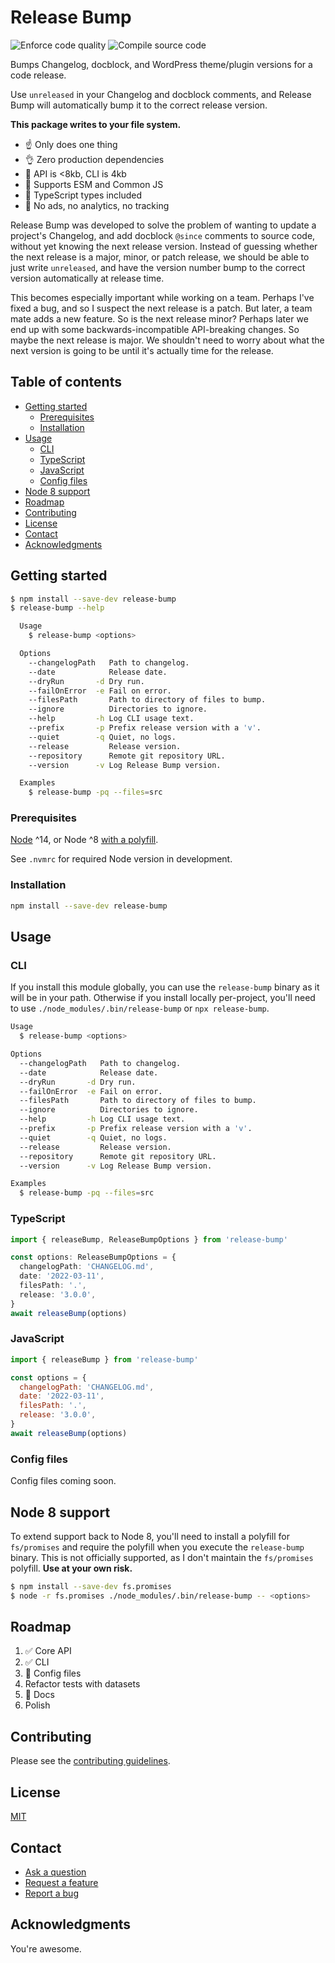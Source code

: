 # Release Bump

![Enforce code quality](https://github.com/paulshryock/release-bump/actions/workflows/quality.yml/badge.svg)
![Compile source code](https://github.com/paulshryock/release-bump/actions/workflows/compile.yml/badge.svg)

Bumps Changelog, docblock, and WordPress theme/plugin versions for a code release.

Use `unreleased` in your Changelog and docblock comments, and Release Bump will automatically bump it to the correct release version.

**This package writes to your file system.**

- ☝️ Only does one thing
- 👌 Zero production dependencies
- 🤏 API is <8kb, CLI is 4kb
- 🤙 Supports ESM and Common JS
- 🤘 TypeScript types included
- 🙌 No ads, no analytics, no tracking

Release Bump was developed to solve the problem of wanting to update a project's Changelog, and add docblock `@since` comments to source code, without yet knowing the next release version. Instead of guessing whether the next release is a major, minor, or patch release, we should be able to just write `unreleased`, and have the version number bump to the correct version automatically at release time.

This becomes especially important while working on a team. Perhaps I've fixed a bug, and so I suspect the next release is a patch. But later, a team mate adds a new feature. So is the next release minor? Perhaps later we end up with some backwards-incompatible API-breaking changes. So maybe the next release is major. We shouldn't need to worry about what the next version is going to be until it's actually time for the release.

## Table of contents

- [Getting started](#getting-started)
  - [Prerequisites](#prerequisites)
  - [Installation](#installation)
- [Usage](#usage)
  - [CLI](#cli)
  - [TypeScript](#typescript)
  - [JavaScript](#javascript)
  - [Config files](#config-files)
- [Node 8 support](#node-8-support)
- [Roadmap](#roadmap)
- [Contributing](#contributing)
- [License](#license)
- [Contact](#contact)
- [Acknowledgments](#acknowledgments)

## Getting started

```bash
$ npm install --save-dev release-bump
$ release-bump --help

  Usage
    $ release-bump <options>

  Options
    --changelogPath   Path to changelog.
    --date            Release date.
    --dryRun       -d Dry run.
    --failOnError  -e Fail on error.
    --filesPath       Path to directory of files to bump.
    --ignore          Directories to ignore.
    --help         -h Log CLI usage text.
    --prefix       -p Prefix release version with a 'v'.
    --quiet        -q Quiet, no logs.
    --release         Release version.
    --repository      Remote git repository URL.
    --version      -v Log Release Bump version.

  Examples
    $ release-bump -pq --files=src
```

### Prerequisites

[Node](https://nodejs.org/en/download/package-manager/) ^14, or Node ^8 [with a polyfill](#node-8-support).

See `.nvmrc` for required Node version in development.

### Installation

```bash
npm install --save-dev release-bump
```

## Usage

### CLI

If you install this module globally, you can use the `release-bump` binary as it will be in your path. Otherwise if you install locally per-project, you'll need to use `./node_modules/.bin/release-bump` or `npx release-bump`.

```bash
Usage
  $ release-bump <options>

Options
  --changelogPath   Path to changelog.
  --date            Release date.
  --dryRun       -d Dry run.
  --failOnError  -e Fail on error.
  --filesPath       Path to directory of files to bump.
  --ignore          Directories to ignore.
  --help         -h Log CLI usage text.
  --prefix       -p Prefix release version with a 'v'.
  --quiet        -q Quiet, no logs.
  --release         Release version.
  --repository      Remote git repository URL.
  --version      -v Log Release Bump version.

Examples
  $ release-bump -pq --files=src

```

### TypeScript

```typescript
import { releaseBump, ReleaseBumpOptions } from 'release-bump'

const options: ReleaseBumpOptions = {
  changelogPath: 'CHANGELOG.md',
  date: '2022-03-11',
  filesPath: '.',
  release: '3.0.0',
}
await releaseBump(options)

```

### JavaScript

```javascript
import { releaseBump } from 'release-bump'

const options = {
  changelogPath: 'CHANGELOG.md',
  date: '2022-03-11',
  filesPath: '.',
  release: '3.0.0',
}
await releaseBump(options)

```

### Config files

Config files coming soon.

## Node 8 support

To extend support back to Node 8, you'll need to install a polyfill for `fs/promises` and require the polyfill when you execute the `release-bump` binary. This is not officially supported, as I don't maintain the `fs/promises` polyfill. **Use at your own risk.**

```bash
$ npm install --save-dev fs.promises
$ node -r fs.promises ./node_modules/.bin/release-bump -- <options>
```

## Roadmap

1. ✅ Core API
2. ✅ CLI
3. 🚧 Config files
4. Refactor tests with datasets
5. 🚧 Docs
6. Polish

## Contributing

Please see the [contributing guidelines](CONTRIBUTING.md).

## License

[MIT](LICENSE)

## Contact

- [Ask a question](https://github.com/paulshryock/release-bump/discussions/new)
- [Request a feature](https://github.com/paulshryock/release-bump/issues/new?assignees=&labels=&template=feature_request.md&title=)
- [Report a bug](https://github.com/paulshryock/release-bump/issues/new?assignees=&labels=&template=bug_report.md&title=)

## Acknowledgments

You're awesome.